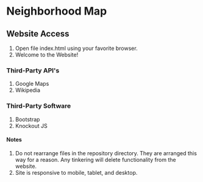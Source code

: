 # Neighborhood Map

## Website Access

1. Open file index.html using your favorite browser.
2. Welcome to the Website!

### Third-Party API's

1. Google Maps
2. Wikipedia

### Third-Party Software

1. Bootstrap
2. Knockout JS

#### Notes

1. Do not rearrange files in the repository directory. They are arranged this way for a reason. Any tinkering will delete functionality from the website.
2. Site is responsive to mobile, tablet, and desktop.